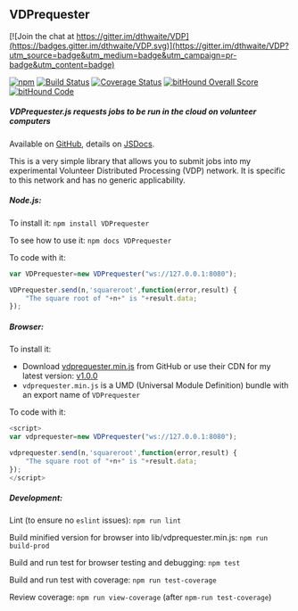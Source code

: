 ## VDPrequester

[![Join the chat at https://gitter.im/dthwaite/VDP](https://badges.gitter.im/dthwaite/VDP.svg)](https://gitter.im/dthwaite/VDP?utm_source=badge&utm_medium=badge&utm_campaign=pr-badge&utm_content=badge)

[![npm](https://img.shields.io/npm/v/npm.svg)](https://www.npmjs.com/package/VDPrequester)
[![Build Status](https://secure.travis-ci.org/dthwaite/TPA.png)](http://travis-ci.org/dthwaite/VDPrequester)
[![Coverage Status](https://coveralls.io/repos/github/dthwaite/VDPrequester/badge.svg?branch=master)](https://coveralls.io/github/dthwaite/VDPrequester?branch=master)
[![bitHound Overall Score](https://www.bithound.io/github/dthwaite/VDPrequester/badges/score.svg)](https://www.bithound.io/github/dthwaite/VDPrequester)
[![bitHound Code](https://www.bithound.io/github/dthwaite/VDPrequester/badges/code.svg)](https://www.bithound.io/github/dthwaite/VDPrequester)

##### VDPrequester.js requests jobs to be run in the cloud on volunteer computers

Available on [GitHub](https://github.com/dthwaite/VDPrequester), details on [JSDocs](http://dthwaite.github.io/docs/VDPrequester/1.0.0).

This is a very simple library that allows you to submit jobs into my experimental Volunteer Distributed Processing (VDP) network.
It is specific to this network and has no generic applicability.

##### Node.js:
To install it:
`npm install VDPrequester`

To see how to use it:
`npm docs VDPrequester`

To code with it:
```javascript
var VDPrequester=new VDPrequester("ws://127.0.0.1:8080");

VDPrequester.send(n,'squareroot',function(error,result) {
    "The square root of "+n+" is "+result.data;
});
```
##### Browser:
To install it:

* Download [vdprequester.min.js](https://github.com/dthwaite/VDPrequester/tree/master/lib/VDPrequester.min.js) from GitHub or use their CDN for my latest version: [v1.0.0](https://cdn.rawgit.com/dthwaite/VDPrequester/v1.0.0/lib/VDPrequester.min.js)
* `vdprequester.min.js` is a UMD (Universal Module Definition) bundle with an export name of `VDPrequester`

To code with it:
```javascript
<script>
var vdprequester=new VDPrequester("ws://127.0.0.1:8080");

vdprequester.send(n,'squareroot',function(error,result) {
    "The square root of "+n+" is "+result.data;
});
</script>
```

##### Development:

Lint (to ensure no `eslint` issues):
`npm run lint`

Build minified version for browser into lib/vdprequester.min.js:
`npm run build-prod`

Build and run test for browser testing and debugging:
`npm test`

Build and run test with coverage:
`npm run test-coverage`

Review coverage:
`npm run view-coverage` (after `npm-run test-coverage`)